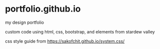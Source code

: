 # portfolio.github.io
 my design portfolio

custom code using html, css, bootstrap, and elements from stardew valley

css style guide from https://sakofchit.github.io/system.css/
